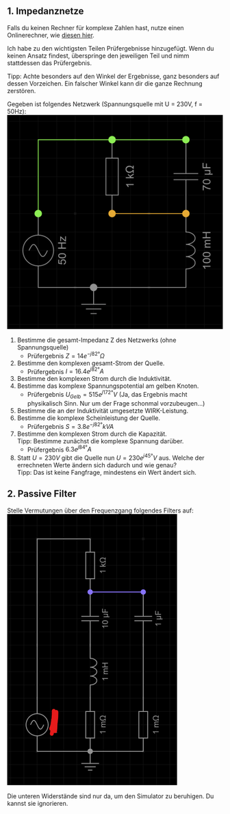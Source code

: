 
## 1. Impedanznetze
Falls du keinen Rechner für komplexe Zahlen hast, nutze einen Onlinerechner, wie [diesen hier](https://www.calculators-math.com/complex-number-calculator).

Ich habe zu den wichtigsten Teilen Prüfergebnisse hinzugefügt.
Wenn du keinen Ansatz findest, überspringe den jeweiligen Teil und nimm stattdessen das Prüfergebnis.

Tipp: Achte besonders auf den Winkel der Ergebnisse, ganz besonders auf dessen Vorzeichen.
Ein falscher Winkel kann dir die ganze Rechnung zerstören.

Gegeben ist folgendes Netzwerk (Spannungsquelle mit U = 230V, f = 50Hz):\
![](../assets/images/2025-07-25-22-59-41.png)

1. Bestimme die gesamt-Impedanz Z des Netzwerks (ohne Spannungsquelle)
   - Prüfergebnis $Z = 14 e^{-j82°} \Omega$
2. Bestimme den komplexen gesamt-Strom der Quelle.
   - Prüfergebnis $I = 16.4 e^{j82°} A$
3. Bestimme den komplexen Strom durch die Induktivität.
4. Bestimme das komplexe Spannungspotential am gelben Knoten.
   - Prüfergebnis $U_{Gelb} = 515 e^{j172°} V$ (Ja, das Ergebnis macht physikalisch Sinn. Nur um der Frage schonmal vorzubeugen...)
5. Bestimme die an der Induktivität umgesetzte WIRK-Leistung.
6. Bestimme die komplexe Scheinleistung der Quelle.
   - Prüfergebnis $S = 3.8 e^{-j82°} kVA$
7. Bestimme den komplexen Strom durch die Kapazität.\
Tipp: Bestimme zunächst die komplexe Spannung darüber.
   - Prüfergebnis $6.3 e^{j84°} A$
8. Statt $U = 230V$ gibt die Quelle nun $U = 230 e^{j45°} V$ aus.
Welche der errechneten Werte ändern sich dadurch und wie genau?\
Tipp: Das ist keine Fangfrage, mindestens ein Wert ändert sich.

## 2. Passive Filter

Stelle Vermutungen über den Frequenzgang folgendes Filters auf:\
![](../assets/images/2025-10-19-17-07-33.png)

Die unteren Widerstände sind nur da, um den Simulator zu beruhigen. 
Du kannst sie ignorieren.

